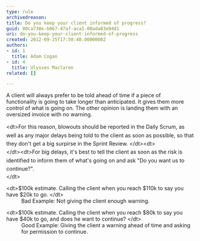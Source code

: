 ```yaml
---
type: rule
archivedreason: 
title: Do you keep your client informed of progress?
guid: 00ca730e-b867-47af-aca1-08ada83e94d1
uri: do-you-keep-your-client-informed-of-progress
created: 2012-09-25T17:50:48.0000000Z
authors:
- id: 1
  title: Adam Cogan
- id: 4
  title: Ulysses Maclaren
related: []

---
```


A client will always prefer to be told ahead of time if a piece of functionality is going to take longer than anticipated. It gives them more control of what is going on. The other opinion is landing them with an oversized invoice with no warning.

<!--endintro-->
<dl class="goodImage">&lt;dt&gt;<span style="line-height&#58;1.6;">For this reason, blowouts should be reported in the Daily Scrum, as well as any major delays being told to the client as soon as possible, so that they don't get a big surpirse in the Sprint Review.&#160;</span>&lt;/dt&gt;&lt;dt&gt;<span style="line-height&#58;1.6;"><br></span>&lt;/dt&gt;&lt;dt&gt;<span style="line-height&#58;1.6;">For big delays,&#160;it's best to tell&#160;the client as soon as the risk is identified to inform them of what's going on and ask &quot;Do you want us to continue?&quot;.</span><br>&lt;/dt&gt;</dl><dl class="bad">&lt;dt&gt;$100k estimate. Calling the client when you reach $110k to say you have $20k to go. &lt;/dt&gt;
<dd>Bad Example&#58; Not giving the client enough warning. </dd></dl><dl class="good">&lt;dt&gt;$100k estimate. Calling the client when you reach $80k to say you have $40k to go, and does he want to continue? &lt;/dt&gt;
<dd>Good Example&#58; Giving the client a warning ahead of time and asking for permission to continue. </dd></dl>
